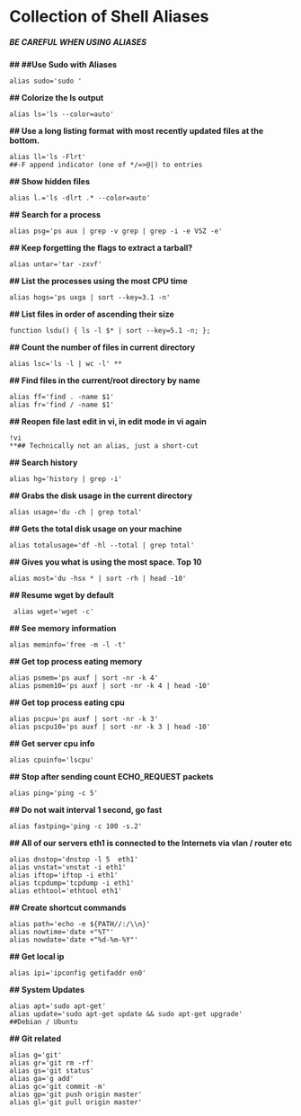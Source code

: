 # Collection of Shell Aliases

##### BE CAREFUL WHEN USING ALIASES

**## ##Use Sudo with Aliases**

```
alias sudo='sudo '
```

**## Colorize the ls output**
```
alias ls='ls --color=auto'
```

**## Use a long listing format with most recently updated files at the bottom.**
```
alias ll='ls -Flrt'
##-F append indicator (one of */=>@|) to entries
```

**## Show hidden files**
```
alias l.='ls -dlrt .* --color=auto'
```

**## Search for a process**
```
alias psg='ps aux | grep -v grep | grep -i -e VSZ -e'
```

**## Keep forgetting the flags to extract a tarball?**
```
alias untar='tar -zxvf'
```

**## List the processes using the most CPU time**
```
alias hogs='ps uxga | sort --key=3.1 -n'
```

**## List files in order of ascending their size**
```
function lsdu() { ls -l $* | sort --key=5.1 -n; };
```

**## Count the number of files in current directory**
```
alias lsc='ls -l | wc -l' **
```

**## Find files in the current/root directory by name**
```
alias ff='find . -name $1'
alias fr='find / -name $1'
```

**## Reopen file last edit in vi, in edit mode in vi again**
```
!vi
**## Technically not an alias, just a short-cut
```
**## Search history**
```
alias hg='history | grep -i'
```
**## Grabs the disk usage in the current directory**
```
alias usage='du -ch | grep total'
```

**## Gets the total disk usage on your machine**
```
alias totalusage='df -hl --total | grep total'
```

**## Gives you what is using the most space. Top 10**
```
alias most='du -hsx * | sort -rh | head -10'
```

**## Resume wget by default**
```
 alias wget='wget -c'
```

**## See memory information**
```
alias meminfo='free -m -l -t'
```
 
**## Get top process eating memory**
```
alias psmem='ps auxf | sort -nr -k 4'
alias psmem10='ps auxf | sort -nr -k 4 | head -10'
```
 
**## Get top process eating cpu**
```
alias pscpu='ps auxf | sort -nr -k 3'
alias pscpu10='ps auxf | sort -nr -k 3 | head -10'
```
 
**## Get server cpu info**
```
alias cpuinfo='lscpu'
```
**## Stop after sending count ECHO_REQUEST packets**
 ```
 alias ping='ping -c 5'
 ```
**## Do not wait interval 1 second, go fast**
```
alias fastping='ping -c 100 -s.2'
```
**## All of our servers eth1 is connected to the Internets via vlan / router etc**
```
alias dnstop='dnstop -l 5  eth1'
alias vnstat='vnstat -i eth1'
alias iftop='iftop -i eth1'
alias tcpdump='tcpdump -i eth1'
alias ethtool='ethtool eth1'
```

**## Create shortcut commands**
```
alias path='echo -e ${PATH//:/\\n}'
alias nowtime='date +"%T"'
alias nowdate='date +"%d-%m-%Y"'
```

**## Get local ip**
```
alias ipi='ipconfig getifaddr en0'
```

**## System Updates**
```
alias apt='sudo apt-get'
alias update='sudo apt-get update && sudo apt-get upgrade'
##Debian / Ubuntu 
```

**## Git related**
```
alias g='git'
alias gr='git rm -rf'
alias gs='git status'
alias ga='g add'
alias gc='git commit -m'
alias gp='git push origin master'
alias gl='git pull origin master'
```